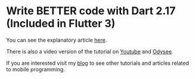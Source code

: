 # Write BETTER code with Dart 2.17 (Included in Flutter 3)

You can see the explanatory article [here](https://davidserrano.io/write-better-code-with-dart-2-17-included-in-flutter-3).

There is also a video version of the tutorial on [Youtube](https://youtu.be/mGOxuLV2EwI) and [Odysee](https://odysee.com/@svprdga:d/write-better-code-with-dart-2-17-included-in-flutter-3).

If you are interested visit my [blog](https://davidserrano.io/) to see other tutorials and articles related to mobile programming.